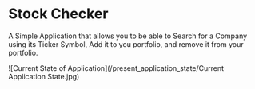 # Stock Checker
A Simple Application that allows you to be able to Search for a Company using its Ticker Symbol, Add it to you portfolio, and remove it from your portfolio.

![Current State of Application](/present_application_state/Current Application State.jpg)